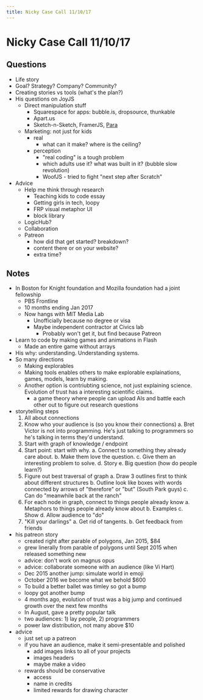 ```yaml
---
title: Nicky Case Call 11/10/17
---
```


# Nicky Case Call 11/10/17

## Questions

* Life story
* Goal? Strategy? Company? Community? 
* Creating stories vs tools (what's the plan?)
* His questions on JoyJS
  * Direct manipulation stuff
    * Squarespace for apps: bubble.is, dropsource, thunkable
    * Apart.us
    * Sketch-n-Sketch, FramerJS, [Para](https://www.youtube.com/watch?v=-slflVG4wUQ)
  * Marketing: not just for kids
    * real
      * what can it make? where is the ceiling?
    * perception
      * "real coding" is a tough problem
      * which adults use it? what was built in it? (bubble slow revolution)
      * WoofJS - tried to fight "next step after Scratch"
* Advice
  * Help me think through research
    * Teaching kids to code essay 
    * Getting girls in tech, loopy
    * FRP visual metaphor UI
    * block library
  * LogicHub?
  * Collaboration
  * Patreon
    * how did that get started? breakdown?
    * content there or on your website?
    * extra time?


## Notes

* In Boston for Knight foundation and Mozilla foundation had a joint fellowship
  * PBS Frontline
  * 10 months ending Jan 2017
  * Now hangs with MIT Media Lab
    * Unofficially because no degree or visa
    * Maybe independent contractor at Civics lab
      * Probably won't get it, but find because Patreon
* Learn to code by making games and animations in Flash
  * Made an entire game without arrays
* His why: understanding. Understanding systems.
* So many directions
  * Making explorables 
  * Making tools enables others to make explorable explainations, games, models, learn by making.
  * Another option is contriubting science, not just explaining science. Evolution of trust has a interesting scientific claims.
    * a game theory where people can upload AIs and battle each other out to figure out research questions
* storytelling steps
  1. All about connections
  2. Know who your audience is (so you know their connections)
    a. Bret Victor is not into programming. He's just talking to programmers so he's talking in terms they'd understand.
  3. Start with graph of knowledge / endpoint
  4. Start point: start with why. 
    a. Connect to something they already care about. 
    b. Make them love the question.
    c. Give them an interesting problem to solve. 
    d. Story
    e. Big question (how do people learn?)
  5. Figure out best traversal of graph
    a. Draw 3 outlines first to think about different structures 
    b. Outline look like boxes with words connected by arrows of "therefore" or "but" (South Park guys)
    c. Can do "meanwhile back at the ranch"
  6. For each node in graph, connect to things people already know
    a. Metaphors to things people already know about
    b. Examples
    c. Show
    d. Allow audience to "do"
  7. "Kill your darlings" 
    a. Get rid of tangents. 
    b. Get feedback from friends
* his patreon story
  * created right after parable of polygons, Jan 2015, $84
  * grew linerally from parable of polygons until Sept 2015 when released something new
  * advice: don't work on magnus opus
  * advice: collaborate someone with an audience (like Vi Hart)
  * Dec 2015 another jump: simulate world in emoji
  * October 2016 we become what we behold $600
  * To build a better ballet was timley so got a bump
  * loopy got another bump
  * 4 months ago, evolution of trust was a big jump and continued growth over the next few months
  * In August, gave a pretty popular talk
  * two audiences: 1) lay people, 2) programmers
  * power law distribution, not many above $10
* advice
  * just set up a patreon
  * if you have an audience, make it semi-presentable and polished
    * add images links to all of your projects
    * images headers
    * maybe make a video
  * rewards should be conservative
    * access
    * name in credits
    * limited rewards for drawing character



<script>

(function(i,s,o,g,r,a,m){i['GoogleAnalyticsObject']=r;i[r]=i[r]||function(){
(i[r].q=i[r].q||[]).push(arguments)},i[r].l=1*new Date();a=s.createElement(o),
m=s.getElementsByTagName(o)[0];a.async=1;a.src=g;m.parentNode.insertBefore(a,m)
})(window,document,'script','https://www.google-analytics.com/analytics.js','ga');

ga('create', 'UA-103157758-1', 'auto');
ga('send', 'pageview');

</script>
<script repoPath="stevekrouse/futureofcoding.org" type="text/javascript" src="/unbreakable-links/index.js"></script>
